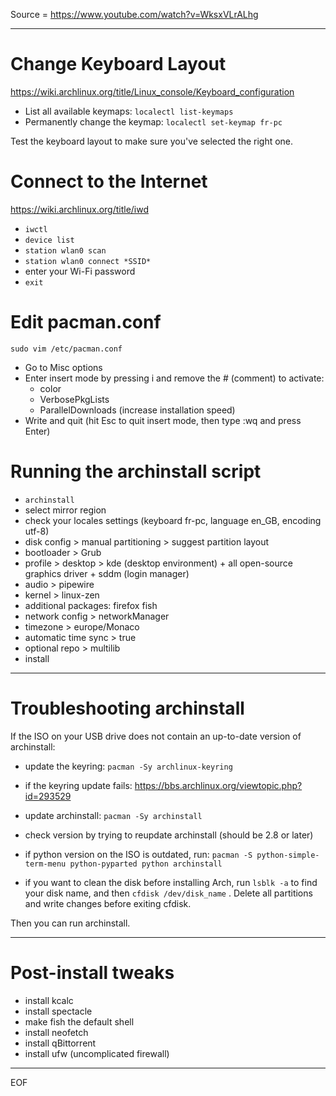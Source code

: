 Source = https://www.youtube.com/watch?v=WksxVLrALhg

---

# Change Keyboard Layout

https://wiki.archlinux.org/title/Linux_console/Keyboard_configuration

- List all available keymaps: `localectl list-keymaps`
- Permanently change the keymap: `localectl set-keymap fr-pc`

Test the keyboard layout to make sure you've selected the right one.  

# Connect to the Internet

https://wiki.archlinux.org/title/iwd

- `iwctl`
- `device list`
- `station wlan0 scan`
- `station wlan0 connect *SSID*`
- enter your Wi-Fi password
- `exit`

# Edit pacman.conf

`sudo vim /etc/pacman.conf`  

- Go to Misc options
- Enter insert mode by pressing i and remove the # (comment) to activate:
  - color
  - VerbosePkgLists
  - ParallelDownloads (increase installation speed) 
- Write and quit (hit Esc to quit insert mode, then type :wq and press Enter)

# Running the archinstall script

- `archinstall`
- select mirror region 
- check your locales settings (keyboard fr-pc, language en_GB, encoding utf-8)
- disk config > manual partitioning > suggest partition layout
- bootloader > Grub
- profile > desktop > kde (desktop environment) + all open-source graphics driver + sddm (login manager)
- audio > pipewire
- kernel > linux-zen
- additional packages: firefox fish
- network config > networkManager
- timezone > europe/Monaco
- automatic time sync > true
- optional repo > multilib
- install

---

# Troubleshooting archinstall

If the ISO on your USB drive does not contain an up-to-date version of archinstall:
- update the keyring: `pacman -Sy archlinux-keyring`
- if the keyring update fails: https://bbs.archlinux.org/viewtopic.php?id=293529

- update archinstall: `pacman -Sy archinstall`
- check version by trying to reupdate archinstall (should be 2.8 or later)

- if python version on the ISO is outdated, run: 
`pacman -S python-simple-term-menu python-pyparted python archinstall`

- if you want to clean the disk before installing Arch, run `lsblk -a` to find your disk name,
  and then `cfdisk /dev/disk_name` . Delete all partitions and write changes before exiting cfdisk.

Then you can run archinstall.

---

# Post-install tweaks

- install kcalc
- install spectacle
- make fish the default shell
- install neofetch
- install qBittorrent
- install ufw (uncomplicated firewall)


---
EOF
